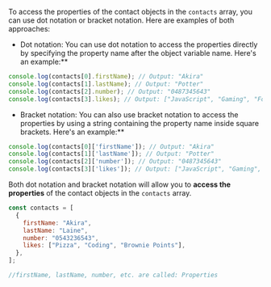 To access the properties of the contact objects in the `contacts` array, you can use dot notation or bracket notation. Here are examples of both approaches:

- Dot notation: You can use dot notation to access the properties directly by specifying the property name after the object variable name. Here's an example:**

```js
console.log(contacts[0].firstName); // Output: "Akira"
console.log(contacts[1].lastName); // Output: "Potter"
console.log(contacts[2].number); // Output: "0487345643"
console.log(contacts[3].likes); // Output: ["JavaScript", "Gaming", "Foxes"]

```

* Bracket notation: You can also use bracket notation to access the properties by using a string containing the property name inside square brackets. Here's an example:**

```javascript
console.log(contacts[0]['firstName']); // Output: "Akira"
console.log(contacts[1]['lastName']); // Output: "Potter"
console.log(contacts[2]['number']); // Output: "0487345643"
console.log(contacts[3]['likes']); // Output: ["JavaScript", "Gaming", "Foxes"]

```

Both dot notation and bracket notation will allow you to **access the properties** of the contact objects in the `contacts` array.
```js
const contacts = [
  {
    firstName: "Akira",
    lastName: "Laine",
    number: "0543236543",
    likes: ["Pizza", "Coding", "Brownie Points"],
  },
];

//firstName, lastName, number, etc. are called: Properties
```
